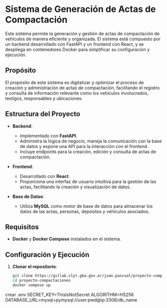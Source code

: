 # Sistema de Generación de Actas de Compactación

Este sistema permite la generación y gestión de actas de compactación de vehículos de manera eficiente y organizada. El sistema está compuesto por un backend desarrollado con FastAPI y un frontend con React, y se despliega en contenedores Docker para simplificar su configuración y ejecución.

## Propósito

El propósito de este sistema es digitalizar y optimizar el proceso de creación y administración de actas de compactación, facilitando el registro y consulta de información relevante como los vehículos involucrados, testigos, responsables y ubicaciones. 

## Estructura del Proyecto

- **Backend**: 
  - Implementado con **FastAPI**.
  - Administra la lógica de negocio, maneja la comunicación con la base de datos y expone una API para la interacción con el frontend.
  - Incluye endpoints para la creación, edición y consulta de actas de compactación.
  
- **Frontend**:
  - Desarrollado con **React**.
  - Proporciona una interfaz de usuario intuitiva para la gestión de las actas, facilitando la creación y visualización de datos.
  
- **Base de Datos**:
  - Utiliza **MySQL** como motor de base de datos para almacenar los datos de las actas, personas, depósitos y vehículos asociados.

## Requisitos

- **Docker** y **Docker Compose** instalados en el sistema.

## Configuración y Ejecución

1. **Clonar el repositorio**:
   ```bash   
   git clone https://gitlab.slyt.gba.gov.ar/juan.pascual/proyecto-compactaciones
   cd proyecto-compactaciones
   docker compose up
  crear .env
    SECRET_KEY=ThisIsNotSecret
    ALGORITHM=HS256
    DATABASE_URL=mysql+pymysql://user:pwd@ip:3306/db_name  